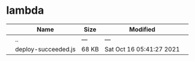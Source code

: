 lambda
======

<table><thead><tr class="header"><th></th><th>Name</th><th>Size</th><th>Modified</th><th></th></tr></thead><tbody><tr class="odd"><td></td><td><span class="goup">..</span></td><td>—</td><td>—</td><td></td></tr><tr class="even"><td></td><td><span class="name">deploy-succeeded.js</span></td><td>68 KB</td><td>Sat Oct 16 05:41:27 2021</td><td></td></tr></tbody></table>
